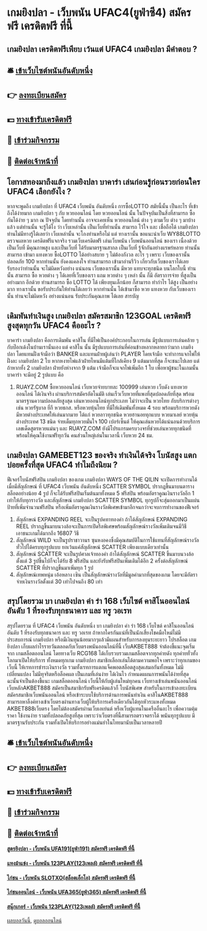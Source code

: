 # เกมยิงปลา - เว็บพนัน UFAC4(ยูฟ่าซี4) สมัครฟรี เครดิตฟรี ที่นี้
## เกมยิงปลา เครดิตฟรีเพียบ เว้นแต่ UFAC4 เกมยิงปลา มีคำตอบ ?

## 🛎 [เข้าเว็บไซต์พนันอันดับหนึ่ง](https://bit.ly/3SdLNi2)
## 👉 [ลงทะเบียนสมัคร](https://bit.ly/3SdLNi2)
## 💵 [ทางเข้ารับเครดิตฟรี](https://bit.ly/3dyRKHj)
## 👑 [เข้าร่วมกิจกรรม](https://bit.ly/3dyRKHj)
## 📱 [ติดต่อเจ้าหน้าที่](https://bit.ly/3dyRKHj)

## โอกาสทองมาถึงแล้ว เกมยิงปลา บาคาร่า เล่นก่อนรู้ก่อนรวยก่อนใคร UFAC4 เลือกยังไง ?
หากจะพูดถึง เกมยิงปลา ที่ UFAC4 เว็บพนัน อันดับหนึ่ง การซื้อLOTTO สมัยนี้นั้น เป็นอะไร ที่เข้าถึงได้ง่ายมาก เกมยิงปลา ๆ กับ หวยออนไลน์ โดย หวยออนไลน์ นั้น ในปัจจุบันเป็นสิ่งที่สามารถ ซื้อกันได้ง่าย ๆ มาก ณ ปัจจุบัน โดยท่านนั้น อาจจะเคยเห็น หวยออนไลน์ ต่าง ๆ ตามเว็บ ต่าง ๆ มาบ้างแล้ว แต่ท่านนั้น จะรู้ได้ไง ว่า เว็บเหล่านั้น เป็นเว็บที่ท่านนั้น สามารถ ไว้ใจ และ เชื่อถือได้ เกมยิงปลา ท่านไม่มีทางรู้ได้เลยว่า เว็บเหล่านั้น จะโกงท่านหรือไม่ แต่ ทางเรานั้น ขอแนะนำเว็บ WY88LOTTO ตรวจผลหวย เครดิตฟรีแจกจริง รวมเว็บเครดิตฟรี เล่นเว็บพนัน เว็บพนันออนไลน์ ของเรา เนื่องด้วยเป็นเว็บที่ มีคุณภาพสูง และเป็นเว็บที่ ได้รับมาตรฐานสากล เป็นเว็บที่ รู้จักกันอย่างแรพร่หลาย ท่านนั้น สามารถ เข้ามา แทงหวย ซื้อLOTTO ได้อย่างสบาย ๆ ไม่ต้องกังวล อะไร ๆ เพราะ เว็บของเรานั้น ปลอดภัย 100 หากท่านนั้น ยังคงแคลงใจ ท่านสามารถ เข้ามาอ่านรีวิว เกี่ยวกับเว็บของเราได้เลย รับรองว่าท่านนั้น จะไม่ผิดหวังอย่าง แน่นอน เว็บของเรานั้น มีหวย แทบจะทุกชนิด บนโลกใบนี้ ท่านนั้น สามารถ ซื้อ หวยต่าง ๆ ได้เลยที่เว็บของเรา แถม หวยต่าง ๆ เหล่า นั้น ก็มี อัตราการจ่าย ที่สูงเป็นอย่างมาก อีกด้วย ท่านสามารถ ซื้อ LOTTO ได้ เพียงทุนเล็กน้อย ก็สามารถ ทำกำไร ได้สูง เป็นอย่างมาก ทางเรานั้น ขอรับประกันให้ท่านได้เลยว่า หากท่านนั้น ได้เข้ามาซื้อ หวย แทงหวย กับเว็บของเรานั้น ท่านจะไม่ผิดหวัง อย่างแน่นอน รับประกันคุณภาพ ได้เลย
สารบัญ

## เดิมพันทำเงินสูง เกมยิงปลา สมัครสมาชิก 123GOAL เครดิตฟรีสูงสุดทุกวัน UFAC4 คืออะไร ?
บาคาร่า เกมยิงปลา คือการเดิมพัน คาสิโน ที่มีไพ่เป็นองค์ประกอบในการเล่น มีรูปแบบการเล่นคล้าย ๆ กับป๊อกเด้งในบ้านเรานั่นเอง แต่ คาสิโน นั้น มีรูปแบบการเล่นที่ค่อนข้างหลากหลายกว่ามาก เกมยิงปลา โดยแทนฝั่งเจ้ามือว่า BANKER และแทนฝ่ายผู้เล่นว่า PLAYER โดยเจ้ามือ จะทำการแจกไพ่ให้ฝั่งละ เกมยิงปลา 2 ใบ หากหงายไพ่แล้วฝ่ายไหนมีแต้มที่ใกล้เคียง 9 แต้มมากที่สุด ก็จะชนะไปเลย แต่ถ้าหากทั้ง 2 เกมยิงปลา ฝ่ายยังห่างจาก 9 แต้ม เจ้ามือก็จะแจกไพ่เพิ่มอีก 1 ใบ เพื่อหาผู้ชนะในเกมนั้น บาคาร่า จะมีอยู่ 2 รูปแบบ คือ
1. RUAYZ.COM ซื้อหวยออนไลน์ เว็บหวยจ่ายบาทละ 100999 เล่นหวย เว็บดัง แทงหวยออนไลน์ ได้เงินจริง ผ่านบริการสมัครอัตโนมัติ เล่นเร็วเว็บหวยที่แพงที่สุดปลอดภัยที่สุด พร้อมมาตรฐานความปลอดภัยสูงสุด เล่นหวยออนไลน์ทุกประเภท ไม่ว่าจะเป็น หวยไทย กับบริการต่างๆ เช่น หวยรัฐบาล ยี่กี หวยธกส. หรือหวยหุ้นไทย ที่มีให้เดิมพันทั้งหมด 4 รอบ พร้อมบริการหวยดัง มีหวยต่างประเทศให้เล่นมากมาย ได้แก่ หวยลาวทุกชนิด หวยฮานอยทุกแบบ หวยมาเลย์ หวยหุ้นต่างประเทศ 13 ชนิด จ่ายเต็มทุกหวยมั่นใจ 100 เปอร์เซ็นต์ ให้คุณเล่นหวยได้แน่นอนด้วยบริการเลขเด็ดสูตรหวยแม่นๆ และ RUAYZ.COM ยังมีโปรแกรมครบวงจรที่ช่วยเล่นหวยทุกชนิดที่พร้อมให้คุณใช้งานฟรีทุกวัน คนส่วนใหญ่เล่นในเวลานี้ เว็บหวย 24 ชม.

## เกมยิงปลา GAMEBET123 ของจริง ทำเงินได้จริง โบนัสสูง แตกบ่อยครั้งที่สุด UFAC4 ทำไมถึงนิยม ?
ฟีเจอร์โบนัสฟรีสปิน เกมยิงปลา ของเกม เกมยิงปลา WAYS OF THE QILIN จะเปิดการทำงานได้เมื่อมีสัญลักษณ์ ที่ UFAC4 เว็บพนัน อันดับหนึ่ง SCATTER SYMBOL ปรากฏขึ้นมาบนตารางสล็อตอย่างน้อย 4 รูป ก็จะได้รับฟรีสปินเริ่มต้นมาทั้งหมด 5 ฟรีสปิน พร้อมอัตราคูณเงินรางวัลอีก 1 เท่าให้กับทุกรางวัล และสัญลักษณ์ เกมยิงปลา SCATTER SYMBOL ทุกรูปก็จะสุ่มออกมาเป็นแผ่นป้ายที่เพิ่มจำนวนฟรีสปิน หรือเพิ่มอัตราคูณเงินรางวัลพิเศษเข้ามาอีกจนกว่าจะจบการทำงานของฟีเจอร์
1. สัญลักษณ์ EXPANDING REEL จะเป็นรูปคทาทองคำ ถ้าได้สัญลักษณ์ EXPANDING REEL ปรากฏขึ้นมาบนวงล้อจะเป็นการเปิดรีลพิเศษพร้อมสัญลักษณ์รางวัลเพิ่มเติมจนมีวิธีเอาชนะเกมได้มากถึง 16807 วิธี
2. สัญลักษณ์ WILD จะเป็นรูปราชาวานร ซุนหงอคงซึ่งมีคุณสมบัติในการใช้แทนที่สัญลักษณ์รางวัลทั่วไปได้ครบทุกรูปแบบ ยกเว้นแค่สัญลักษณ์ SCATTER เพียงแบบเดียวเท่านั้น
3. สัญลักษณ์ SCATTER จะเป็นรูปศาลเจ้าทองคำ ถ้าได้สัญลักษณ์ SCATTER ขึ้นมาบนวงล้อตั้งแต่ 3 รูปขึ้นไปก็จะได้รับ 8 ฟรีสปิน และยังรับฟรีสปินเพิ่มเติมได้อีก 2 ครั้งต่อสัญลักษณ์ SCATTER ที่ปรากฏขึ้นมาเพิ่มทุก 1 รูป
4. สัญลักษณ์เทพหนุ่ม เอ้อหลาง เซิน เป็นสัญลักษณ์รางวัลที่มีมูลค่ามากที่สุดของเกม โดยจะมีอัตราจ่ายเงินรางวัลตั้งแต่ 30 เท่าไปจนถึง 80 เท่า

## สรุปโดยรวม บา เกมยิงปลา ค่า ร่า 168 เว็บไซต์ คาสิโนออนไลน์ อันดับ 1 ที่รองรับทุกธนาคาร และ ทรู วอเรท
สรุปโดยรวม ที่ UFAC4 เว็บพนัน อันดับหนึ่ง บา เกมยิงปลา ค่า ร่า 168 เว็บไซต์ คาสิโนออนไลน์ อันดับ 1 ที่รองรับทุกธนาคาร และ ทรู วอเรท ถ้าหากใครกันแน่ที่เป็นนักเสี่ยงโชคมือใหม่ไม่มีประสบการณ์ เกมยิงปลา หรือมีเงินทุนน้อยมากๆแล้วมีแผนสำหรับการลงทุนระยะยาว โปรสล็อต เกมยิงปลา เก็บผลกำไรรายวันตลอดกับเว็บตรงพนันออนไลน์ที่นี้ เว็บAKBET888 จำต้องชี้แนะจุดเริ่มจาก เกมสล็อตออนไลน์ โดยทางเว็บ RCG168 ได้เก็บรวบรวมเกมสล็อตจากทุกค่ายดัง ทุกค่ายทั่วทั้งโลกมาเปิดให้บริการ ทั้งหมดทุกเกม เกมยิงปลา สมาชิกเลือกเล่นได้ตามความพอใจ เพราะว่าทุกเกมของเว็บนี้ ให้เรทการชำระเงินรางวัล รวมทั้งเรทการแตกแจ็คพอตสล็อตสูงสุดเสมอกันทั้งหมด ไม่มีเปลี่ยนแปลง ไม่มีทุจริตหรือล็อคผล เป็นเกมที่เล่นง่าย ได้เงินไว กำหนดแผนการพนันได้ง่ายที่สุด ฉะนั้นจำเป็นต้องชี้แนะ เกมสล็อตออนไลน์ เว็บนี้ให้กับผู้เล่นใหม่ทุกคน
เว็บทางเข้าเล่นพนันออนไลน์ เว็บหลักAKBET888 สมัครเป็นสมาชิกรับฟรีเครดิตแล้วก็ โบนัสพิเศษ สำหรับในการเข้าลงทะเบียนสมัครสมาชิกเว็บพนันออนไลน์ หรือเข้าระบบใช้บริการด้านการพนันทำเงิน คาสิโนAKBET888 สามารถหาลิ้งค์ทางเข้าเว็บตรงผ่านทางเว็บผู้ให้บริการเครือเดียวกันได้ทุกหัวระแหงทั้งหมด AKBET888เว็บตรง โดยไม่ต้องสมัครผ่านเว็บเอเย่นต์ หรือเว็บผู้แทนในเครืออื่นอะไร เพื่อความคุ้มราคา ใช้งานง่าย รวมทั้งปลอดภัยสูงที่สุด เพราะว่าเว็บตรงที่นี้สามารถตรวจตราได้ พนันทุกรูปแบบ มีมาตรฐานรับประกัน รวมทั้งเปิดให้บริการอย่างแม่นยำในไทยมานับเป็นเวลาหลายปี

## 🛎 [เข้าเว็บไซต์พนันอันดับหนึ่ง](https://bit.ly/3SdLNi2)
## 👉 [ลงทะเบียนสมัคร](https://bit.ly/3SdLNi2)
## 💵 [ทางเข้ารับเครดิตฟรี](https://bit.ly/3dyRKHj)
## 👑 [เข้าร่วมกิจกรรม](https://bit.ly/3dyRKHj)
## 📱 [ติดต่อเจ้าหน้าที่](https://bit.ly/3dyRKHj)

#### [สูตรยิงปลา - เว็บพนัน UFA191(ยูฟ่า191) สมัครฟรี เครดิตฟรี ที่นี้](https://atom.io/themes/สูตรยิงปลา%20-%20เว็บพนัน%20ufa191(ยูฟ่า191)%20สมัครฟรี%20เครดิตฟรี%20ที่นี้)
#### [แทงม้าแข่ง - เว็บพนัน 123PLAY(123เพลล์) สมัครฟรี เครดิตฟรี ที่นี้](https://atom.io/themes/แทงม้าแข่ง%20-%20เว็บพนัน%20123play(123เพลล์)%20สมัครฟรี%20เครดิตฟรี%20ที่นี้)
#### [ไก่ชน - เว็บพนัน SLOTXO(สล็อตเอ็กโอ) สมัครฟรี เครดิตฟรี ที่นี้](https://atom.io/themes/ไก่ชน%20-%20เว็บพนัน%20slotxo(สล็อตเอ็กโอ)%20สมัครฟรี%20เครดิตฟรี%20ที่นี้)
#### [ไก่ชนออนไลน์ - เว็บพนัน UFA365(ยูฟ่า365) สมัครฟรี เครดิตฟรี ที่นี้](https://atom.io/themes/ไก่ชนออนไลน์%20-%20เว็บพนัน%20ufa365(ยูฟ่า365)%20สมัครฟรี%20เครดิตฟรี%20ที่นี้)
#### [สนุ๊กเกอร์ - เว็บพนัน 123PLAY(123เพลล์) สมัครฟรี เครดิตฟรี ที่นี้](https://atom.io/themes/สนุ๊กเกอร์%20-%20เว็บพนัน%20123play(123เพลล์)%20สมัครฟรี%20เครดิตฟรี%20ที่นี้)

[ผลบอลวันนี้](https://siamsport.tv "ผลบอลวันนี้"), [ดูบอลออนไลน์](https://siamsport.tv/ดูบอลสด "ดูบอลออนไลน์")